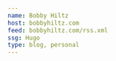 ```yaml
---
name: Bobby Hiltz
host: bobbyhiltz.com
feed: bobbyhiltz.com/rss.xml
ssg: Hugo
type: blog, personal
---
```

